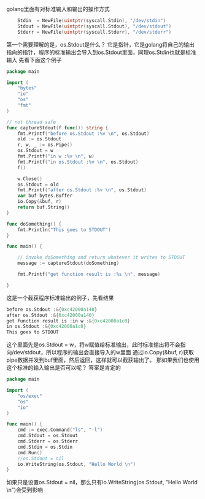 golang里面有对标准输入和输出的操作方式
```go
	Stdin  = NewFile(uintptr(syscall.Stdin), "/dev/stdin")
	Stdout = NewFile(uintptr(syscall.Stdout), "/dev/stdout")
	Stderr = NewFile(uintptr(syscall.Stderr), "/dev/stderr")
```
第一个需要理解的是，os.Stdout是什么？
它是指针，它是golang将自己的输出指向的指针，程序的标准输出会导入到os.Stdout里面，同理os.Stdin也就是标准输入
先看下面这个例子
```go
package main

import (
	"bytes"
	"io"
	"os"
	"fmt"
)

// not thread safe
func captureStdout(f func()) string {
	fmt.Printf("before os.Stdout :%v \n", os.Stdout)
	old := os.Stdout
	r, w, _ := os.Pipe()
	os.Stdout = w
	fmt.Printf("in w :%v \n", w)
	fmt.Printf("in os.Stdout :%v \n", os.Stdout)
	f()

	w.Close()
	os.Stdout = old
	fmt.Printf("after os.Stdout :%v \n", os.Stdout)
	var buf bytes.Buffer
	io.Copy(&buf, r)
	return buf.String()
}

func doSomething() {
	fmt.Println("This goes to STDOUT")
}

func main() {

	// invoke doSomething and return whatever it writes to STDOUT
	message := captureStdout(doSomething)

	fmt.Printf("get function result is :%s \n", message)

}
```
这是一个截获程序标准输出的例子，先看结果
```go
before os.Stdout :&{0xc42000a140} 
after os.Stdout :&{0xc42000a140} 
get function result is :in w :&{0xc42000a1c0} 
in os.Stdout :&{0xc42000a1c0} 
This goes to STDOUT
```
这个里面先是os.Stdout = w，将w赋值给标准输出，此时标准输出将不会指向/dev/stdout，所以程序的输出会直接导入的w里面
通过io.Copy(&buf, r)获取pipe数据并发到buf里面，然后返回，这样就可以截获输出了。
那如果我们也使用这个标准的输入输出是否可以呢？
答案是肯定的
```go
package main

import (
	"os/exec"
	"os"
	"io"
)

func main() {
	cmd := exec.Command("ls", "-l")
	cmd.Stdout = os.Stdout
	cmd.Stderr = os.Stderr
	cmd.Stdin = os.Stdin
	cmd.Run()
	//os.Stdout = nil
	io.WriteString(os.Stdout, "Hello World \n")
}
```
如果只是设置os.Stdout = nil，那么只有io.WriteString(os.Stdout, "Hello World \n")会受到影响

